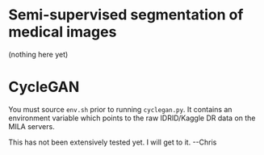 # Semi-supervised segmentation of medical images #

(nothing here yet)

# CycleGAN

You must source `env.sh` prior to running `cyclegan.py`. It contains an environment
variable which points to the raw IDRID/Kaggle DR data on the MILA servers.

This has not been extensively tested yet. I will get to it. --Chris
